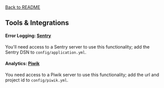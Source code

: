 [Back to README](../README.md)

## Tools & Integrations

#### Error Logging: [Sentry](https://github.com/getsentry/sentry)
You'll need access to a Sentry server to use this functionality; add the Sentry DSN to `config/application.yml`.

#### Analytics: [Piwik](https://github.com/piwik/piwik)
You need access to a Piwik server to use this functionality; add the url and project id to `config/piwik.yml`.

